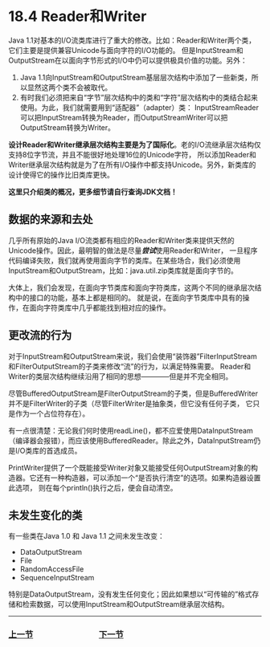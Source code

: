 # 18.4 Reader和Writer
Java 1.1对基本的I/O流类库进行了重大的修改。比如：Reader和Writer两个类，它们主要是提供兼容Unicode与面向字符的I/O功能的。
但是InputStream和OutputStream在以面向字节形式的I/O中仍可以提供极具价值的功能。另外：  
1. Java 1.1向InputStream和OutputStream基层层次结构中添加了一些新类，所以显然这两个类不会被取代。
2. 有时我们必须把来自“字节”层次结构中的类和“字符”层次结构中的类结合起来使用。为此，我们就需要用到“适配器”（adapter）类：
  InputStreamReader可以把InputStream转换为Reader，而OutputStreamWriter可以把OutputStream转换为Writer。

**设计Reader和Writer继承层次结构主要是为了国际化**。老的I/O流继承层次结构仅支持8位字节流，并且不能很好地处理16位的Unicode字符，
所以添加Reader和Writer继承层次结构就是为了在所有I/O操作中都支持Unicode。另外，新类库的设计使得它的操作比旧类库更快。

**这里只介绍类的概况，更多细节请自行查询JDK文档！**

## 数据的来源和去处
几乎所有原始的Java I/O流类都有相应的Reader和Writer类来提供天然的Unicode操作。因此，最明智的做法是尽量***尝试***使用Reader和Writer，
一旦程序代码编译失败，我们就再使用面向字节的类库。在某些场合，我们必须使用InputStream和OutputStream，比如：java.util.zip类库就是面向字节的。

大体上，我们会发现，在面向字节类库和面向字符类库，这两个不同的继承层次结构中的接口的功能，基本上都是相同的。
就是说，在面向字节类库中具有的操作，在面向字符类库中几乎都能找到相对应的操作。

## 更改流的行为
对于InputStream和OutputStream来说，我们会使用“装饰器”FilterInputStream和FilterOutputStream的子类来修改“流”的行为，以满足特殊需要。
Reader和Writer的类层次结构继续沿用了相同的思想————但是并不完全相同。

尽管BufferedOutputStream是FilterOutputStream的子类，但是BufferedWriter并不是FilterWriter的子类（尽管FilterWriter是抽象类，但它没有任何子类，
它只是作为一个占位符存在）。

有一点很清楚：无论我们何时使用readLine()，都不应爱使用DataInputStream（编译器会报错），而应该使用BufferedReader。除此之外，DataInputStream仍是I/O类库的首选成员。

PrintWriter提供了一个既能接受Writer对象又能接受任何OutputStream对象的构造器。它还有一种构造器，可以添加一个“是否执行清空”的选项。如果构造器设置此选项，
则在每个println()执行之后，便会自动清空。

## 未发生变化的类
有一些类在Java 1.0 和 Java 1.1 之间未发生改变：
- DataOutputStream
- File
- RandomAccessFile
- SequenceInputStream

特别是DataOutputStream，没有发生任何变化；因此如果想以“可传输的”格式存储和检索数据，可以使用InputStream和OutputStream继承层次结构。

---

### [上一节](18.3_Adding_attributes_and_useful_interfaces.md)　　　　　　　　[下一节](18.5_Off_by_itself_RandomAccessFile.md)